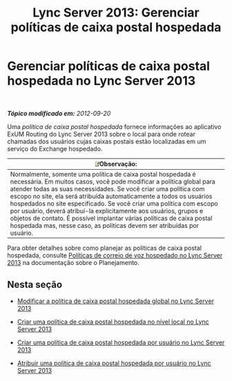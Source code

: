 ﻿---
title: 'Lync Server 2013: Gerenciar políticas de caixa postal hospedada'
TOCTitle: Gerenciar políticas de caixa postal hospedada
ms:assetid: 50ff22e3-9c8b-4a33-a72f-d149892acf53
ms:mtpsurl: https://technet.microsoft.com/pt-br/library/Gg398332(v=OCS.15)
ms:contentKeyID: 49306694
ms.date: 05/19/2016
mtps_version: v=OCS.15
ms.translationtype: HT
---

# Gerenciar políticas de caixa postal hospedada no Lync Server 2013

 

_**Tópico modificado em:** 2012-09-20_

Uma *política de caixa postal hospedada* fornece informações ao aplicativo ExUM Routing do Lync Server 2013 sobre o local para onde rotear chamadas dos usuários cujas caixas postais estão localizadas em um serviço do Exchange hospedado.

<table>
<thead>
<tr class="header">
<th><img src="images/Gg425756.note(OCS.15).gif" title="note" alt="note" />Observação:</th>
</tr>
</thead>
<tbody>
<tr class="odd">
<td>Normalmente, somente uma política de caixa postal hospedada é necessária. Em muitos casos, você pode modificar a política global para atender todas as suas necessidades. Se você criar uma política com escopo no site, ela será atribuída automaticamente a todos os usuários hospedados no site especificado. Se você criar uma política com escopo por usuário, deverá atribuí-la explicitamente aos usuários, grupos e objetos de contato. É possível implantar várias políticas de caixa postal hospedada mas, nesse caso, as políticas devem ser atribuídas por usuário.</td>
</tr>
</tbody>
</table>


Para obter detalhes sobre como planejar as políticas de caixa postal hospedada, consulte [Políticas de correio de voz hospedado no Lync Server 2013](lync-server-2013-hosted-voice-mail-policies.md) na documentação sobre o Planejamento.

## Nesta seção

  - [Modificar a política de caixa postal hospedada global no Lync Server 2013](lync-server-2013-modify-the-global-hosted-voice-mail-policy.md)

  - [Criar uma política de caixa postal hospedada no nível local no Lync Server 2013](lync-server-2013-create-a-site-level-hosted-voice-mail-policy.md)

  - [Criar uma política de caixa postal hospedada por usuário no Lync Server 2013](lync-server-2013-create-a-per-user-hosted-voice-mail-policy.md)

  - [Atribuir uma política de caixa postal hospedada por usuário no Lync Server 2013](lync-server-2013-assign-a-per-user-hosted-voice-mail-policy.md)

